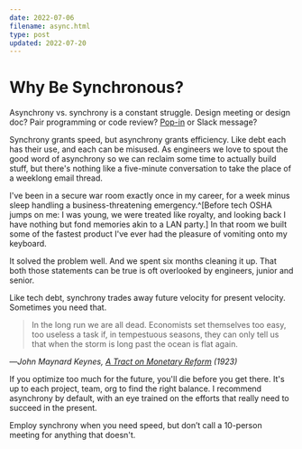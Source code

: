 ```yaml
---
date: 2022-07-06
filename: async.html
type: post
updated: 2022-07-20
---
```


# Why Be Synch&#xAD;ronous?

Asynchrony vs. synchrony is a constant struggle. Design meeting or design doc?
Pair programming or code review? [Pop-in](thepopin.html) or Slack message?

Synchrony grants speed, but asynchrony grants efficiency. Like debt each has
their use, and each can be misused. As engineers we love to spout the good word
of asynchrony so we can reclaim some time to actually build stuff, but there's
nothing like a five-minute conversation to take the place of a weeklong email
thread.

I've been in a secure war room exactly once in my career, for a week minus sleep
handling a business-threatening emergency.^[Before tech OSHA jumps on me: I was
young, we were treated like royalty, and looking back I have nothing but fond
memories akin to a LAN party.] In that room we built some of the fastest product
I've ever had the pleasure of vomiting onto my keyboard.

It solved the problem well. And we spent six months cleaning it up. That both
those statements can be true is oft overlooked by engineers, junior and senior.

Like tech debt, synchrony trades away future velocity for present velocity.
Sometimes you need that.

> In the long run we are all dead. Economists set themselves too easy, too
> useless a task if, in tempestuous seasons, they can only tell us that when the
> storm is long past the ocean is flat again.

—_John Maynard Keynes, [A Tract on Monetary Reform](https://amzn.to/3PF7nKz) (1923)_

If you optimize too much for the future, you'll die before you get there. It's
up to each project, team, org to find the right balance. I recommend asynchrony
by default, with an eye trained on the efforts that really need to succeed in
the present.

Employ synchrony when you need speed, but don’t call a 10-person meeting for
anything that doesn't.
